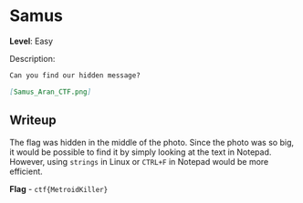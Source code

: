 # Samus

**Level**: Easy

Description:

```markdown
Can you find our hidden message?

[Samus_Aran_CTF.png]
```

## Writeup

The flag was hidden in the middle of the photo. Since the photo was so big, it would be possible to find it by simply looking at the text in Notepad. However, using `strings` in Linux or `CTRL+F` in Notepad would be more efficient.

**Flag** - `ctf{MetroidKiller}`
